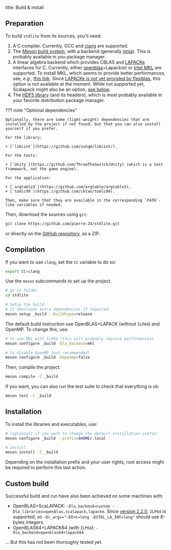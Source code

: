 title: Build & install

## Preparation

To build `stdlite` from its sources, you'll need:

1. A C compiler. Currently, GCC and [clang](https://clang.llvm.org/) are supported.
2. The [Meson build system](https://github.com/mesonbuild/meson), with a backend (generally [ninja](https://github.com/ninja-build/ninja)). This is probably available in you package manager.
3. A linear algebra backend which provides CBLAS and [LAPACKe](https://netlib.org/lapack/lapacke.html) interfaces for C. Currently, either [openblas](https://www.openblas.net/)+Lapack(e) or [Intel MKL](https://en.wikipedia.org/wiki/Math_Kernel_Library) are supported. To install MKL, which seems to provide better performances, see, *e.g.*, [this link](https://www.intel.com/content/www/us/en/developer/tools/oneapi/onemkl-download.html). Since [LAPACKe is not yet provided by flexiblas](https://github.com/mpimd-csc/flexiblas/issues/2), this option is not available at the moment. While not supported yet, Scalapack might also be an option, [see below](#custom-build).
4. The [HDF5 library](https://github.com/HDFGroup/hdf5) (and its headers), which is most probably available in your favorite distribution package manager.

??? note "Optional dependencies"

    Optionally, there are some (light-weight) dependencies that are installed by the project if not found, but that you can also install yourself if you prefer.

    For the library:
    
    + [`libcint`](https://github.com/sunqm/libcint/).

    For the tests:

    + [`Unity`](https://github.com/ThrowTheSwitch/Unity) (which is a test framework, not the game engine).

    For the application:

    + [`argtable3`](https://github.com/argtable/argtable3),
    + [`tomlc99`](https://github.com/cktan/tomlc99).

    Then, make sure that they are available in the corresponding `PATH`-like variables if needed.

Then, download the sources using `git`:

```bash
git clone https://github.com/pierre-24/stdlite.git
```

or directly on the [GitHub repository](https://github.com/pierre-24/stdlite), as a ZIP.

## Compilation

If you want to use `clang`, set the `CC` variable to do so:

```bash
export CC=clang
```

Use the `meson` subcommands to set up the project.

```bash
# go in folder
cd stdlite

# Setup the build.
# It downloads extra dependencies if required. 
meson setup _build --buildtype=release
```

The default build instruction use OpenBLAS+LAPACK (without `ILP64`) and OpenMP. To change this, use:

```bash
# to use MKL with ILP64 (this will probably improve performances)
meson configure _build -Dla_backend=mkl

# to disable OpenMP (not recommended)
meson configure _build -Dopenmp=false
```

Then, compile the project:

```bash
meson compile -C _build
```

If you want, you can also run the test suite to check that everything is ok:

```bash
meson test -C _build
```

## Installation

To install the libraries and executables, use:

```bash
# (optional) if you want to change the default installation prefix:
meson configure _build --prefix=$HOME/.local

# install
meson install -C _build
```

Depending on the installation prefix and your user rights, root access might be required to perform this last action.

## Custom build

Successful build and run have also been achieved on some machines with:

+ OpenBLAS+ScaLAPACK: `-Dla_backend=custom -Dla_libraries=openblas,scalapack,lapacke`. Since [version 2.2.0](https://netlib.org/scalapack/scalapack-2.2.0.html), `ILP64` is supported, so `-Dc_args="-DInt=long -DSTDL_LA_INT=long"` should use 8-bytes integers.
+ OpenBLAS64+LAPACK64 (with `ILP64`): `-Dla_backend=openblas64+lapack64`

... But this has not been thoroughly tested yet.